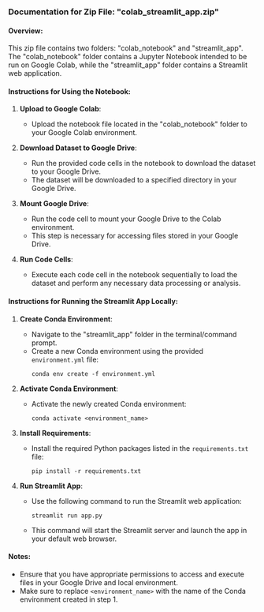 ### Documentation for Zip File: "colab_streamlit_app.zip"

#### Overview:
This zip file contains two folders: "colab_notebook" and "streamlit_app". The "colab_notebook" folder contains a Jupyter Notebook intended to be run on Google Colab, while the "streamlit_app" folder contains a Streamlit web application.

#### Instructions for Using the Notebook:
1. **Upload to Google Colab**:
   - Upload the notebook file located in the "colab_notebook" folder to your Google Colab environment.

2. **Download Dataset to Google Drive**:
   - Run the provided code cells in the notebook to download the dataset to your Google Drive.
   - The dataset will be downloaded to a specified directory in your Google Drive.

3. **Mount Google Drive**:
   - Run the code cell to mount your Google Drive to the Colab environment.
   - This step is necessary for accessing files stored in your Google Drive.

4. **Run Code Cells**:
   - Execute each code cell in the notebook sequentially to load the dataset and perform any necessary data processing or analysis.

#### Instructions for Running the Streamlit App Locally:
1. **Create Conda Environment**:
   - Navigate to the "streamlit_app" folder in the terminal/command prompt.
   - Create a new Conda environment using the provided `environment.yml` file:
     ```
     conda env create -f environment.yml
     ```

2. **Activate Conda Environment**:
   - Activate the newly created Conda environment:
     ```
     conda activate <environment_name>
     ```

3. **Install Requirements**:
   - Install the required Python packages listed in the `requirements.txt` file:
     ```
     pip install -r requirements.txt
     ```

4. **Run Streamlit App**:
   - Use the following command to run the Streamlit web application:
     ```
     streamlit run app.py
     ```
   - This command will start the Streamlit server and launch the app in your default web browser.

#### Notes:
- Ensure that you have appropriate permissions to access and execute files in your Google Drive and local environment.
- Make sure to replace `<environment_name>` with the name of the Conda environment created in step 1.

